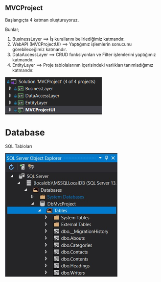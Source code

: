 ## MVCProject

Başlangıçta 4 katman oluşturuyoruz.

Bunlar;
1. BusinessLayer ==> İş kurallarını belirlediğimiz katmandır.
2. WebAPI (MVCProjectUI) ==> Yaptığımız işlemlerin sonucunu görebileceğimiz katmandır.
3. DataAccessLayer ==> CRUD fonksiyonları ve Filter işlemlerini yaptığımız katmandır.
4. EntityLayer ==> Proje tablolalarının içerisindeki varlıkları tanımladığımız katmandır.

![layers](https://github.com/b-tekinli/MVCProject/blob/main/images/layers.png)

# Database

SQL Tabloları

![tables](https://github.com/b-tekinli/MVCProject/blob/main/images/tables.png)
